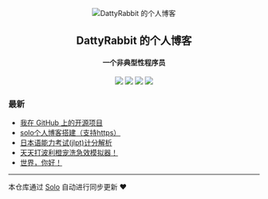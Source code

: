 <p align="center"><img alt="DattyRabbit 的个人博客" src="https://img.hacpai.com/avatar/1562726679256?imageView2/1/w/128/h/128/interlace/0/q/100"></p><h2 align="center">
DattyRabbit 的个人博客
</h2>

<h4 align="center">一个非典型性程序员</h4>
<p align="center"><a title="DattyRabbit 的个人博客" target="_blank" href="https://github.com/DattyRabbit/solo-blog"><img src="https://img.shields.io/github/last-commit/DattyRabbit/solo-blog.svg?style=flat-square&color=FF9900"></a>
<a title="GitHub repo size in bytes" target="_blank" href="https://github.com/DattyRabbit/solo-blog"><img src="https://img.shields.io/github/repo-size/DattyRabbit/solo-blog.svg?style=flat-square"></a>
<a title="Solo Version" target="_blank" href="https://github.com/88250/solo/releases"><img src="https://img.shields.io/badge/solo-4.3.0-f1e05a.svg?style=flat-square&color=blueviolet"></a>
<a title="Hits" target="_blank" href="https://github.com/88250/hits"><img src="https://hits.b3log.org/DattyRabbit/solo-blog.svg"></a></p>

### 最新

* [我在 GitHub 上的开源项目](https://www.dattyrabbit.cn/my-github-repos)
* [solo个人博客搭建（支持https）](https://www.dattyrabbit.cn/articles/2020/08/16/1597562400409.html)
* [日本语能力考试(jlpt)计分解析](https://www.dattyrabbit.cn/articles/2020/08/15/1597479171417.html)
* [天天打波利橙宠洗急效模拟器！](https://www.dattyrabbit.cn/articles/2020/08/14/1597419465852.html)
* [世界，你好！](https://www.dattyrabbit.cn/hello-solo)



---

本仓库通过 [Solo](https://github.com/88250/solo) 自动进行同步更新 ❤️ 